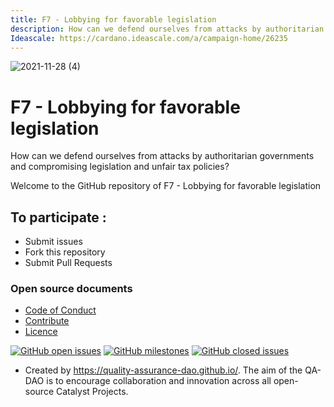 ```yaml
---
title: F7 - Lobbying for favorable legislation
description: How can we defend ourselves from attacks by authoritarian governments and compromising legislation and unfair tax policies?
Ideascale: https://cardano.ideascale.com/a/campaign-home/26235
---
```

![2021-11-28 (4)](https://user-images.githubusercontent.com/25156451/143787176-b5b57bad-326e-4583-b0ac-a1c305317513.png)

# F7 - Lobbying for favorable legislation

How can we defend ourselves from attacks by authoritarian governments and compromising legislation and unfair tax policies?

Welcome to the GitHub repository of F7 - Lobbying for favorable legislation

## To participate :
* Submit issues
* Fork this repository
* Submit Pull Requests

### Open source documents 
- [Code of Conduct](https://github.com/Catalyst-Challenges/F7-Lobbying-for-favourable-legislation/blob/main/CODE-OF-CONDUCT.md)
- [Contribute](https://github.com/Catalyst-Challenges/F7-Lobbying-for-favourable-legislation/blob/main/CONTRIBUTE.md)
- [Licence](https://github.com/Catalyst-Challenges/F7-Lobbying-for-favourable-legislation/blob/main/LICENSE)

[![GitHub open issues](https://img.shields.io/github/issues/Catalyst-Challenges/F7-Lobbying-for-favourable-legislation?style=flat-square)](https://github.com/Catalyst-Challenges/F7-Lobbying-for-favourable-legislation/issues)
[![GitHub milestones](https://img.shields.io/github/milestones/open/Catalyst-Challenges/F7-Lobbying-for-favourable-legislation?style=flat-square)](https://github.com/Catalyst-Challenges/F7-Lobbying-for-favourable-legislation/milestones)
[![GitHub closed issues](https://img.shields.io/github/issues-closed-raw/Catalyst-Challenges/F7-Lobbying-for-favourable-legislation?style=flat-square)](https://github.com/Catalyst-Challenges/F7-Lobbying-for-favourable-legislation/issues?q=is%3Aissue+is%3Aclosed)


- Created by https://quality-assurance-dao.github.io/. The aim of the QA-DAO is to encourage collaboration and innovation across all open-source Catalyst Projects.

